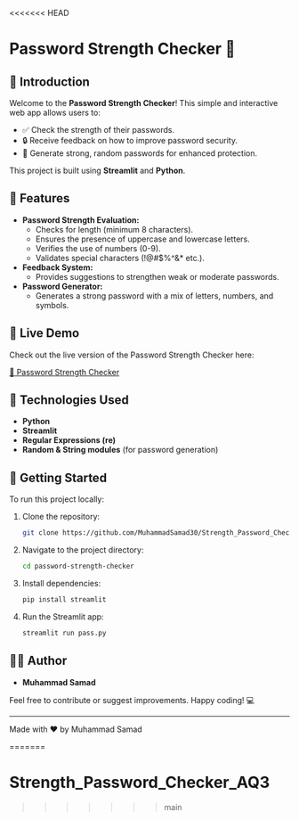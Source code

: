 <<<<<<< HEAD
# Password Strength Checker 🔐

## 🚀 Introduction
Welcome to the **Password Strength Checker**! This simple and interactive web app allows users to:

- ✅ Check the strength of their passwords.
- 🔒 Receive feedback on how to improve password security.
- 🔑 Generate strong, random passwords for enhanced protection.

This project is built using **Streamlit** and **Python**.

## 🎯 Features
- **Password Strength Evaluation:**
  - Checks for length (minimum 8 characters).
  - Ensures the presence of uppercase and lowercase letters.
  - Verifies the use of numbers (0-9).
  - Validates special characters (!@#$%^&* etc.).
- **Feedback System:**
  - Provides suggestions to strengthen weak or moderate passwords.
- **Password Generator:**
  - Generates a strong password with a mix of letters, numbers, and symbols.

## 🚀 Live Demo
Check out the live version of the Password Strength Checker here:

[🔗 Password Strength Checker](https://strength-password-checker-by-samad.streamlit.app/)

## 🔧 Technologies Used
- **Python**
- **Streamlit**
- **Regular Expressions (re)**
- **Random & String modules** (for password generation)

## 🏃 Getting Started
To run this project locally:

1. Clone the repository:
   ```bash
   git clone https://github.com/MuhammadSamad30/Strength_Password_Checker.git
   ```

2. Navigate to the project directory:
   ```bash
   cd password-strength-checker
   ```

3. Install dependencies:
   ```bash
   pip install streamlit
   ```

4. Run the Streamlit app:
   ```bash
   streamlit run pass.py
   ```

## 👨‍💻 Author
- **Muhammad Samad**

Feel free to contribute or suggest improvements. Happy coding! 💻

---

Made with ❤️ by Muhammad Samad

=======
# Strength_Password_Checker_AQ3
>>>>>>> main
